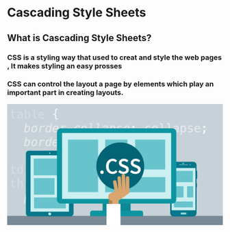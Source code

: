 # Cascading Style Sheets

## What is Cascading Style Sheets?

### CSS is a styling way that used to creat and style the web pages , It makes styling an easy prosses 
### CSS can control the layout a page by elements which play an important part in creating layouts.
![](CSS.jpeg)

